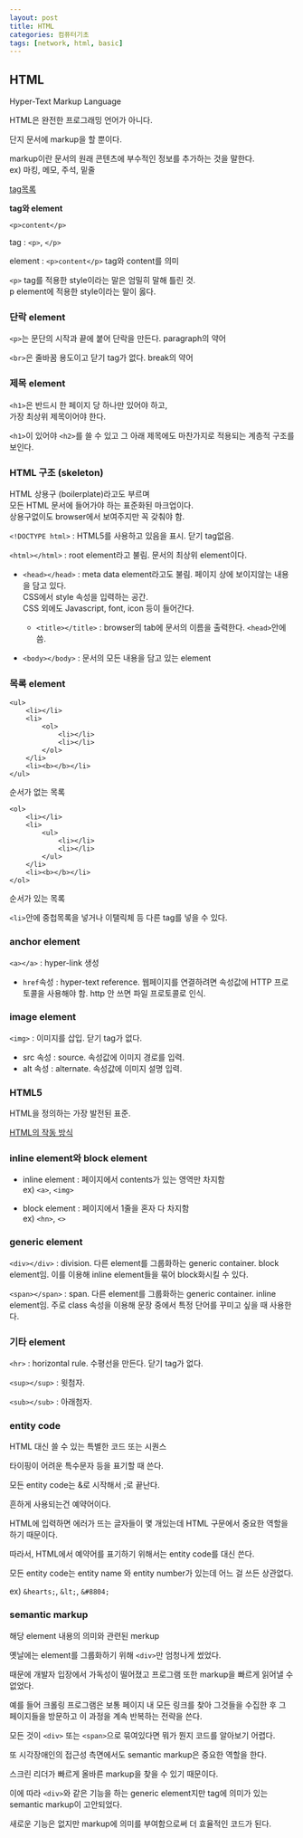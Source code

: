 ```yaml
---
layout: post
title: HTML
categories: 컴퓨터기초
tags: [network, html, basic]
---
```


## HTML

Hyper-Text Markup Language  
  
HTML은 완전한 프로그래밍 언어가 아니다.  

단지 문서에 markup을 할 뿐이다.  

markup이란 문서의 원래 콘텐츠에 부수적인 정보를 추가하는 것을 말한다.  
ex) 마킹, 메모, 주석, 밑줄

[tag목록](https://developer.mozilla.org/en-US/docs/Web/HTML/Element)

**tag와 element**

```
<p>content</p>
```

tag : `<p>`, `</p>`  
  
element : `<p>content</p>` tag와 content를 의미  

`<p>` tag를 적용한 style이라는 말은 엄밀히 말해 틀린 것.  
p element에 적용한 style이라는 말이 옳다.  


### 단락 element

`<p>`는 문단의 시작과 끝에 붙어 단락을 만든다. paragraph의 약어

`<br>`은 줄바꿈 용도이고 닫기 tag가 없다. break의 약어

### 제목 element

`<h1>`은 반드시 한 페이지 당 하나만 있어야 하고,  
가장 최상위 제목이어야 한다.  

`<h1>`이 있어야 `<h2>`를 쓸 수 있고 그 아래 제목에도 마찬가지로 적용되는 계층적 구조를 보인다.

### HTML 구조 (skeleton)

HTML 상용구 (boilerplate)라고도 부르며  
모든 HTML 문서에 들어가야 하는 표준화된 마크업이다.  
상용구없이도 browser에서 보여주지만 꼭 갖춰야 함.  

`<!DOCTYPE html>` : HTML5를 사용하고 있음을 표시. 닫기 tag없음.  

`<html></html>` : root element라고 불림. 문서의 최상위 element이다.

- `<head></head>` : meta data element라고도 불림.   페이지 상에 보이지않는 내용을 담고 있다.  
    CSS에서 style 속성을 입력하는 공간.  
    CSS 외에도 Javascript, font, icon 등이 들어간다.  

    - `<title></title>` : browser의 tab에 문서의 이름을 출력한다.  `<head>`안에 씀.  
- `<body></body>` : 문서의 모든 내용을 담고 있는 element

### 목록 element

```
<ul>
    <li></li>
    <li>
        <ol>
            <li></li>
            <li></li>
        </ol>
    </li>
    <li><b></b></li>
</ul>
```
순서가 없는 목록
  
```
<ol>
    <li></li>
    <li>
        <ul>
            <li></li>
            <li></li>
        </ul>
    </li>
    <li><b></b></li>
</ol>
```
순서가 있는 목록
  
  
`<li>`안에 중첩목록을 넣거나 이탤릭체 등 다른 tag를 넣을 수 있다.  

### anchor element

`<a></a>` : hyper-link 생성  
- `href`속성 : hyper-text reference. 웹페이지를 연결하려면 속성값에 HTTP 프로토콜을 사용해야 함.   http 안 쓰면 파일 프로토콜로 인식.  

### image element

`<img>` : 이미지를 삽입. 닫기 tag가 없다.  
- src 속성 : source. 속성값에 이미지 경로를 입력.  
- alt 속성 : alternate. 속성값에 이미지 설명 입력.  

### HTML5

HTML을 정의하는 가장 발전된 표준.  

[HTML의 작동 방식](html.spec.whatwg.org)

### inline element와 block element

- inline element
: 페이지에서 contents가 있는 영역만 차지함  
ex) `<a>`, `<img>`  

- block element
: 페이지에서 1줄을 혼자 다 차지함  
ex) `<hn>`, `<>`

### generic element

`<div></div>` : division. 다른 element를 그룹화하는 generic container. block element임. 이를 이용해 inline element들을 묶어 block화시킬 수 있다.  

`<span></span>` : span. 다른 element를 그룹화하는 generic container. inline element임. 주로 class 속성을 이용해 문장 중에서 특정 단어를 꾸미고 싶을 때 사용한다.  

### 기타 element

`<hr>` : horizontal rule. 수평선을 만든다. 닫기 tag가 없다.

`<sup></sup>` : 윗첨자.  

`<sub></sub>` : 아래첨자.  

### entity code

HTML 대신 쓸 수 있는 특별한 코드 또는 시퀀스  

타이핑이 어려운 특수문자 등을 표기할 때 쓴다.  

모든 entity code는 &로 시작해서 ;로 끝난다.  

흔하게 사용되는건 예약어이다.  

HTML에 입력하면 에러가 뜨는 글자들이 몇 개있는데 HTML 구문에서 중요한 역할을 하기 때문이다.  

따라서, HTML에서 예약어를 표기하기 위해서는 entity code를 대신 쓴다.  

모든 entity code는 entity name 와 entity number가 있는데 어느 걸 쓰든 상관없다.  

ex) `&hearts;`, `&lt;`, `&#8804;`

### semantic markup

해당 element 내용의 의미와 관련된 merkup  

옛날에는 element를 그룹화하기 위해 `<div>`만 엄청나게 썼었다.  

때문에 개발자 입장에서 가독성이 떨어졌고 프로그램 또한 markup을 빠르게 읽어낼 수 없었다.  

예를 들어 크롤링 프로그램은 보통 페이지 내 모든 링크를 찾아 그것들을 수집한 후 그 페이지들을 방문하고 이 과정을 계속 반복하는 전략을 쓴다.  

모든 것이 `<div>` 또는 `<span>`으로 묶여있다면 뭐가 뭔지 코드를 알아보기 어렵다.  

또 시각장애인의 접근성 측면에서도 semantic markup은 중요한 역할을 한다.  

스크린 리더가 빠르게 올바른 markup을 찾을 수 있기 때문이다.  

이에 따라 `<div>`와 같은 기능을 하는 generic element지만 tag에 의미가 있는 semantic markup이 고안되었다.  

새로운 기능은 없지만 markup에 의미를 부여함으로써 더 효율적인 코드가 된다.  




